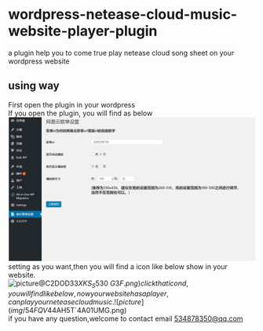 # wordpress-netease-cloud-music-website-player-plugin
a plugin help you to come true play netease cloud song sheet on your wordpress website        
## using way      
First open the plugin in your wordpress    
If you open the plugin, you will find as below         
![picture](img/3.png)     
setting as you want,then you will find a icon like below show in your website.     
![picture](img/Q)@C2DOD$33XKS_S530~G3F.png)       
click that icond, you will find like below,now your website has a player,can play your netease cloud music.
![picture](img/54FQV44%1Y$AH5T`4A01UMG.png)     
if you have any question,welcome to contact email 534878350@qq.com 

